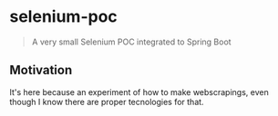 # selenium-poc
> A very small Selenium POC integrated to Spring Boot

## Motivation

It's here because an experiment of how to make webscrapings, even though I know there are proper tecnologies for that.
